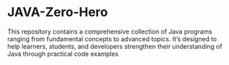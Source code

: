 # JAVA-Zero-Hero
This repository contains a comprehensive collection of Java programs ranging from fundamental concepts to advanced topics. It’s designed to help learners, students, and developers strengthen their understanding of Java through practical code examples
